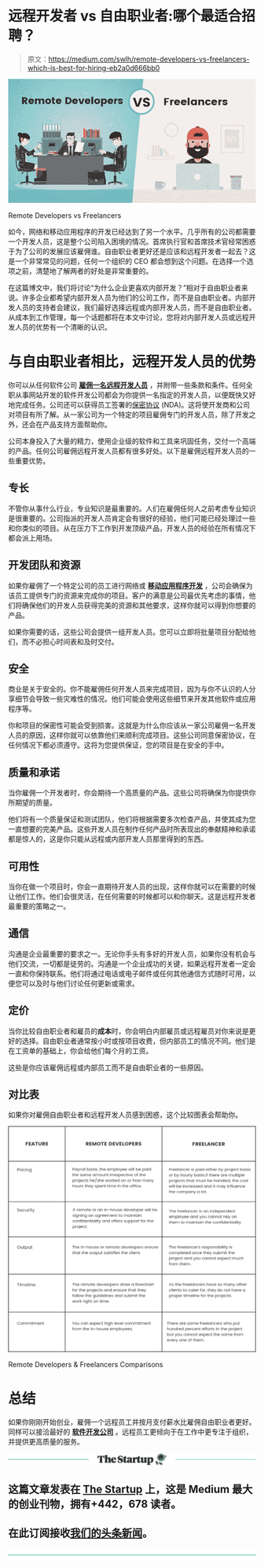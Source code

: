 # 远程开发者 vs 自由职业者:哪个最适合招聘？

> 原文：<https://medium.com/swlh/remote-developers-vs-freelancers-which-is-best-for-hiring-eb2a0d666bb0>

![](img/639d627fcb17cbc51c3a7334539e3082.png)

Remote Developers vs Freelancers

如今，网络和移动应用程序的开发已经达到了另一个水平。几乎所有的公司都需要一个开发人员，这是整个公司陷入困境的情况。首席执行官和首席技术官经常困惑于为了公司的发展应该雇佣谁。自由职业者更好还是应该和远程开发者一起去？这是一个非常常见的问题，任何一个组织的 CEO 都会想到这个问题。在选择一个选项之前，清楚地了解两者的好处是非常重要的。

在这篇博文中，我们将讨论“为什么企业更喜欢内部开发？”相对于自由职业者来说。许多企业都希望内部开发人员为他们的公司工作，而不是自由职业者。内部开发人员的支持者会建议，我们最好选择远程或内部开发人员，而不是自由职业者。从成本到工作管理，每一个话题都将在本文中讨论，您将对内部开发人员或远程开发人员的优势有一个清晰的认识。

# **与自由职业者相比，远程开发人员的优势**

你可以从任何软件公司 [**雇佣一名远程开发人员**](https://technostacks.com/hire-resources) ，并附带一些条款和条件。任何全职从事网站开发的软件开发公司都会为你提供一名指定的开发人员，以便既快又好地完成任务。公司还可以获得员工签署的[保密协议](https://en.wikipedia.org/wiki/Non-disclosure_agreement) (NDA)。这将使开发商和公司对项目有所了解。从一家公司为一个特定的项目雇佣专门的开发人员，除了开发之外，还会在产品支持方面帮助你。

公司本身投入了大量的精力，使用企业级的软件和工具来巩固任务，交付一个高端的产品。任何公司雇佣远程开发人员都有很多好处。以下是雇佣远程开发人员的一些重要优势。

## **专长**

不管你从事什么行业，专业知识是最重要的。人们在雇佣任何人之前考虑专业知识是很重要的。公司指派的开发人员肯定会有很好的经验，他们可能已经处理过一些和你类似的项目。从在压力下工作到开发顶级产品，开发人员的经验在所有情况下都会派上用场。

## **开发团队和资源**

如果你雇佣了一个特定公司的员工进行网络或 [**移动应用程序开发**](https://technostacks.com/mobile-app-development) ，公司会确保为该员工提供专门的资源来完成你的项目。客户的满意是公司最优先考虑的事情，他们将确保他们的开发人员获得完美的资源和其他要求，这样你就可以得到你想要的产品。

如果你需要的话，这些公司会提供一组开发人员。您可以立即将批量项目分配给他们，而不必担心时间表和及时交付。

## **安全**

商业是关于安全的。你不能雇佣任何开发人员来完成项目，因为与你不认识的人分享细节会导致一些灾难性的情况。他们可能会使用这些细节来开发其他软件或应用程序等。

你和项目的保密性可能会受到损害。这就是为什么你应该从一家公司雇佣一名开发人员的原因，这样你就可以依靠他们来顺利完成项目。这些公司同意保密协议，在任何情况下都必须遵守。这将为您提供保证，您的项目是在安全的手中。

## **质量和承诺**

当你雇佣一个开发者时，你会期待一个高质量的产品。这些公司将确保为你提供你所期望的质量。

他们将有一个质量保证和测试团队，他们将根据需要多次检查产品，并使其成为您一直想要的完美产品。这些开发人员在制作任何产品时所表现出的奉献精神和承诺都是惊人的，这是你只能从远程或内部开发人员那里得到的东西。

## **可用性**

当你在做一个项目时，你会一直期待开发人员的出现，这样你就可以在需要的时候让他们工作。他们会很灵活，在任何需要的时候都可以和你聊天。这是远程开发者最重要的策略之一。

## **通信**

沟通是企业最重要的要求之一。无论你手头有多好的开发人员，如果你没有机会与他们交流，一切都是徒劳的。沟通是一个企业成功的关键，如果远程开发者一定会一直和你保持联系。他们将通过电话或电子邮件或任何其他通信方式随时可用，以便您可以及时与他们讨论任何更新或需求。

## **定价**

当你比较自由职业者和雇员的**成本**时，你会明白内部雇员或远程雇员对你来说是更好的选择。自由职业者通常按小时或按项目收费，但内部员工的情况不同。他们是在工资单的基础上，你会给他们每个月的工资。

这些是你应该雇佣远程或内部员工而不是自由职业者的一些原因。

## **对比表**

如果你对雇佣自由职业者和远程开发人员感到困惑，这个比较图表会帮助你。

![](img/1f40dc1c44e027f77438e0d067677d9c.png)

Remote Developers & Freelancers Comparisons

# **总结**

如果你刚刚开始创业，雇佣一个远程员工并按月支付薪水比雇佣自由职业者更好。同样可以接洽最好的 [**软件开发公司**](https://technostacks.com/software-development) 。远程员工更倾向于在工作中更专注于组织，并提供更高质量的服务。

[![](img/308a8d84fb9b2fab43d66c117fcc4bb4.png)](https://medium.com/swlh)

## 这篇文章发表在 [The Startup](https://medium.com/swlh) 上，这是 Medium 最大的创业刊物，拥有+442，678 读者。

## 在此订阅接收[我们的头条新闻](https://growthsupply.com/the-startup-newsletter/)。

[![](img/b0164736ea17a63403e660de5dedf91a.png)](https://medium.com/swlh)